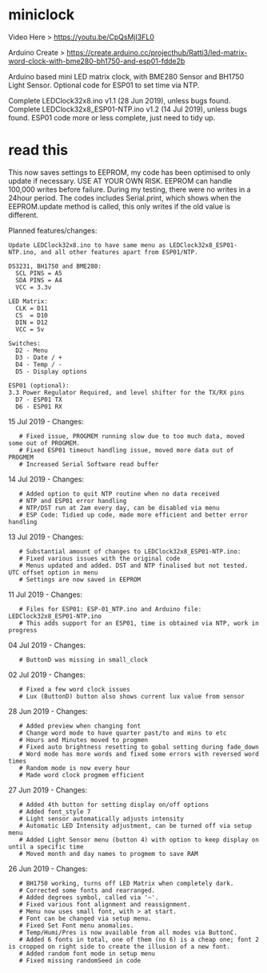 # miniclock
Video Here > https://youtu.be/CpQsMjI3FL0

Arduino Create > https://create.arduino.cc/projecthub/Ratti3/led-matrix-word-clock-with-bme280-bh1750-and-esp01-fdde2b

Arduino based mini LED matrix clock, with BME280 Sensor and BH1750 Light Sensor.
Optional code for ESP01 to set time via NTP.

Complete LEDClock32x8.ino v1.1 (28 Jun 2019), unless bugs found.
Complete LEDClock32x8_ESP01-NTP.ino v1.2 (14 Jul 2019), unless bugs found.
ESP01 code more or less complete, just need to tidy up.

# read this
This now saves settings to EEPROM, my code has been optimised to only update if necessary. USE AT YOUR OWN RISK. EEPROM can handle 100,000 writes before failure. During my testing, there were no writes in a 24hour period. The codes includes Serial.print, which shows when the EEPROM.update method is called, this only writes if the old value is different.

Planned features/changes:

    Update LEDClock32x8.ino to have same menu as LEDClock32x8_ESP01-NTP.ino, and all other features apart from ESP01/NTP.

~~~~~~~~~~~~~~~~~~~~~~~~ CONNECTING IT ALL UP ~~~~~~~~~~~~~~~~~~~~~~~~
DS3231, BH1750 and BME280:
  SCL PINS = A5
  SDA PINS = A4
  VCC = 3.3v

LED Matrix:
  CLK = D11
  CS  = D10
  DIN = D12
  VCC = 5v

Switches:
  D2 - Menu
  D3 - Date / +
  D4 - Temp / -
  D5 - Display options
  
ESP01 (optional):
3.3 Power Regulator Required, and level shifter for the TX/RX pins
  D7 - ESP01 TX
  D6 - ESP01 RX
~~~~~~~~~~~~~~~~~~~~~~~~~~~~~~~~~~~~~~~~~~~~~~~~~~~~~~~~~~~~~~~~~~~~~~~~

15 Jul 2019 - Changes:

       # Fixed issue, PROGMEM running slow due to too much data, moved some out of PROGMEM.
       # Fixed ESP01 timeout handling issue, moved more data out of PROGMEM
       # Increased Serial Software read buffer
       
14 Jul 2019 - Changes:

       # Added option to quit NTP routine when no data received
       # NTP and ESP01 error handling
       # NTP/DST run at 2am every day, can be disabled via menu
       # ESP Code: Tidied up code, made more efficient and better error handling

13 Jul 2019 - Changes:

       # Substantial amount of changes to LEDClock32x8_ESP01-NTP.ino:
       # Fixed various issues with the original code
       # Menus updated and added. DST and NTP finalised but not tested. UTC offset option in menu
       # Settings are now saved in EEPROM

11 Jul 2019 - Changes:

       # Files for ESP01: ESP-01_NTP.ino and Arduino file: LEDClock32x8_ESP01-NTP.ino
       # This adds support for an ESP01, time is obtained via NTP, work in progress

04 Jul 2019 - Changes:

       # ButtonD was missing in small_clock

02 Jul 2019 - Changes:

       # Fixed a few word clock issues
       # Lux (ButtonD) button also shows current lux value from sensor

28 Jun 2019 - Changes:

       # Added preview when changing font
       # Change word mode to have quarter past/to and mins to etc
       # Hours and Minutes moved to progmen
       # Fixed auto brightness resetting to gobal setting during fade_down
       # Word mode has more words and fixed some errors with reversed word times
       # Random mode is now every hour
       # Made word clock progmem efficient

27 Jun 2019 - Changes:

       # Added 4th button for setting display on/off options
       # Added font_style 7
       # Light sensor automatically adjusts intensity
       # Automatic LED Intensity adjustment, can be turned off via setup menu
       # Added Light Sensor menu (button 4) with option to keep display on until a specific time
       # Moved month and day names to progmem to save RAM

26 Jun 2019 - Changes:

       # BH1750 working, turns off LED Matrix when completely dark.
       # Corrected some fonts and rearranged.
       # Added degrees symbol, called via '~'.
       # Fixed various font alignment and reassignment.
       # Menu now uses small font, with > at start.
       # Font can be changed via setup menu.
       # Fixed Set Font menu anomalies.
       # Temp/Humi/Pres is now available from all modes via ButtonC.
       # Added 6 fonts in total, one of them (no 6) is a cheap one; font 2 is cropped on right side to create the illusion of a new font.
       # Added random font mode in setup menu
       # Fixed missing randomSeed in code

